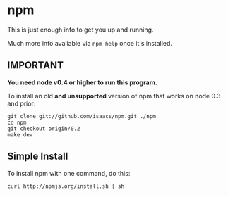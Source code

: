 # npm

This is just enough info to get you up and running.

Much more info available via `npm help` once it's installed.

## IMPORTANT

**You need node v0.4 or higher to run this program.**

To install an old **and unsupported** version of npm that works on node 0.3
and prior:

    git clone git://github.com/isaacs/npm.git ./npm
    cd npm
    git checkout origin/0.2
    make dev

## Simple Install

To install npm with one command, do this:

    curl http://npmjs.org/install.sh | sh